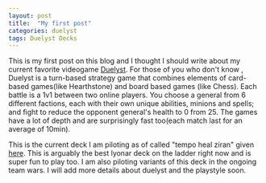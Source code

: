 ```yaml
---
layout: post
title:  "My first post"
categories: duelyst
tags: Duelyst Decks
---
```


This is my first post on this blog and I thought I should write about my current favorite videogame [Duelyst](https://duelyst.com). For those of you who don't know , Duelyst is a turn-based strategy game that combines elements of card-based games(like Hearthstone) and board based games (like Chess). Each battle is a 1v1 between two online players. You choose a general from 6 different factions, each with their own unique abilities, minions and spells; and fight to reduce the opponent general's health to 0 from 25. The games have a lot of depth and are surprisingly fast too(each match last for an average of 10min). 

This is the current deck I am piloting as of called "tempo heal ziran" given [here]. This is arguably the best lyonar deck on the ladder right now and is super fun to play too. I am also piloting variants of this deck in the ongoing team wars. I will add more details about duelyst and the playstyle soon. 

[here]: /assets/duelyst/Lyonar/heal-tempo.png